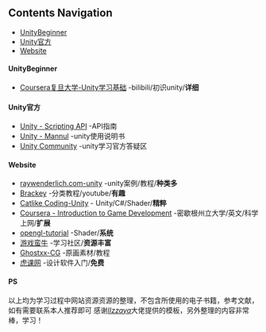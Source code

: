 ## Contents Navigation
* [UnityBeginner](#UnityBeginner)
* [Unity官方](#Unity官方)
* [Website](#Website)



#### UnityBeginner
- [Coursera复旦大学-Unity学习基础](https://www.bilibili.com/video/av10755879/%20) -bilibili/初识unity/**详细**

#### Unity官方
- [Unity - Scripting API](https://docs.unity3d.com/2017.2/Documentation/ScriptReference/index.html) -API指南
- [Unity - Mannul](https://docs.unity3d.com/2017.2/Documentation/Manual/UnityManual.html) -unity使用说明书
- [Unity Community](https://unity3d.com/cn/community) -unity学习官方答疑区

#### Website
- [raywenderlich.com-unity](https://www.raywenderlich.com/unity) -unity案例/教程/**种类多**
- [Brackey](https://www.youtube.com/channel/UCYbK_tjZ2OrIZFBvU6CCMiA) -分类教程/youtube/**有趣**
- [Catlike Coding-Unity](https://catlikecoding.com/) - Unity/C#/Shader/**精粹**
- [Coursera - Introduction to Game Development](https://www.coursera.org/learn/game-development/) -密歇根州立大学/英文/科学上网/**扩展**
- [opengl-tutorial](http://www.opengl-tutorial.org/cn/) -Shader/**系统**
- [游戏蛮牛](http://www.manew.com/) -学习社区/**资源丰富**
- [Ghostxx-CG](http://ghostxx.com/) -原画素材/教程
- [虎课网](https://huke88.com/) -设计软件入门/**免费**

#### PS
以上均为学习过程中网站资源资源的整理，不包含所使用的电子书籍，参考文献，如有需要联系本人推荐即可
感谢[*IIzzaya*](https://github.com/IIzzaya/game-developer-learning-resource)大佬提供的模板，另外整理的内容非常棒，学习！

